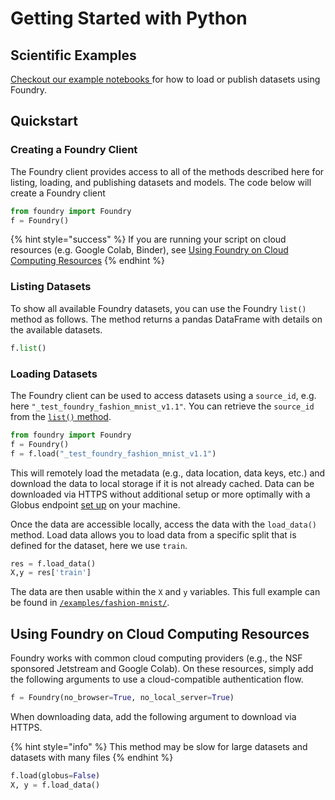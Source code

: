 # Getting Started with Python

## Scientific Examples

[Checkout our example notebooks ](https://github.com/MLMI2-CSSI/foundry/tree/master/examples)for how to load or publish datasets using Foundry.

## Quickstart

### Creating a Foundry Client

The Foundry client provides access to all of the methods described here for listing, loading, and publishing datasets and models. The code below will create a Foundry client 

```python
from foundry import Foundry
f = Foundry()
```

{% hint style="success" %}
If you are running your script on cloud resources \(e.g. Google Colab, Binder\), see [Using Foundry on Cloud Computing Resources](examples.md#using-foundry-on-cloud-computing-resources)
{% endhint %}

### Listing Datasets

To show all available Foundry datasets, you can use the Foundry `list()` method as follows. The method returns a pandas DataFrame with details on the available datasets.

```python
f.list()
```

### Loading Datasets

The Foundry client can be used to access datasets using a `source_id`, e.g. here `"_test_foundry_fashion_mnist_v1.1"`_._ You can retrieve the `source_id` from the [`list()` method](examples.md#listing-datasets).

```python
from foundry import Foundry
f = Foundry()
f = f.load("_test_foundry_fashion_mnist_v1.1")
```

This will remotely load the metadata \(e.g., data location, data keys, etc.\) and download the data to local storage if it is not already cached. Data can be downloaded via HTTPS without additional setup or more optimally with a Globus endpoint [set up](https://www.globus.org/globus-connect-personal) on your machine.

Once the data are accessible locally, access the data with the `load_data()` method. Load data allows you to load data from a specific split that is defined for the dataset, here we use `train`.

```python
res = f.load_data()
X,y = res['train']
```

The data are then usable within the `X` and `y` variables. This full example can be found in [`/examples/fashion-mnist/`](https://github.com/MLMI2-CSSI/foundry/tree/master/examples/fashion-mnist).

## Using Foundry on Cloud Computing Resources

Foundry works with common cloud computing providers \(e.g., the NSF sponsored Jetstream and Google Colab\). On these resources, simply add the following arguments to use a cloud-compatible authentication flow.

```python
f = Foundry(no_browser=True, no_local_server=True)
```

When downloading data, add the following argument to download via HTTPS.

{% hint style="info" %}
This method may be slow for large datasets and datasets with many files
{% endhint %}

```python
f.load(globus=False)
X, y = f.load_data()
```

